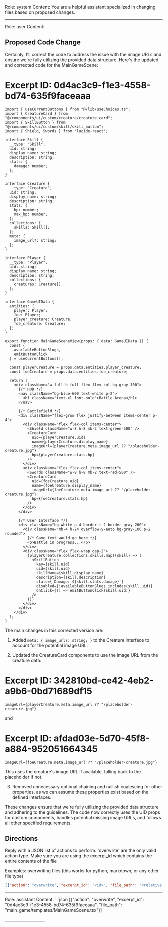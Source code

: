 Role: system
Content: You are a helpful assistant specialized in changing files based on proposed changes.
__________________
Role: user
Content: 
## Proposed Code Change
Certainly. I'll correct the code to address the issue with the image URLs and ensure we're fully utilizing the provided data structure. Here's the updated and corrected code for the MainGameScene:

# Excerpt ID: 0d4ac3c9-f1e3-4558-bd74-635f9faceaaa
```tsx main_game/templates/MainGameScene.tsx
import { useCurrentButtons } from "@/lib/useChoices.ts";
import { CreatureCard } from "@/components/ui/custom/creature/creature_card";
import { SkillButton } from "@/components/ui/custom/skill/skill_button";
import { Shield, Swords } from 'lucide-react';

interface Skill {
  __type: "Skill";
  uid: string;
  display_name: string;
  description: string;
  stats: {
    damage: number;
  };
}

interface Creature {
  __type: "Creature";
  uid: string;
  display_name: string;
  description: string;
  stats: {
    hp: number;
    max_hp: number;
  };
  collections: {
    skills: Skill[];
  };
  meta: {
    image_url?: string;
  };
}

interface Player {
  __type: "Player";
  uid: string;
  display_name: string;
  description: string;
  collections: {
    creatures: Creature[];
  };
}

interface GameUIData {
  entities: {
    player: Player;
    foe: Player;
    player_creature: Creature;
    foe_creature: Creature;
  };
}

export function MainGameSceneView(props: { data: GameUIData }) {
  const {
    availableButtonSlugs,
    emitButtonClick
  } = useCurrentButtons();

  const playerCreature = props.data.entities.player_creature;
  const foeCreature = props.data.entities.foe_creature;

  return (
    <div className="w-full h-full flex flex-col bg-gray-100">
      {/* HUD */}
      <nav className="bg-blue-600 text-white p-2">
        <h1 className="text-xl font-bold">Battle Arena</h1>
      </nav>

      {/* Battlefield */}
      <div className="flex-grow flex justify-between items-center p-4">
        <div className="flex flex-col items-center">
          <Shield className="w-8 h-8 mb-2 text-green-500" />
          <CreatureCard
            uid={playerCreature.uid}
            name={playerCreature.display_name}
            imageUrl={playerCreature.meta.image_url ?? "/placeholder-creature.jpg"}
            hp={playerCreature.stats.hp}
          />
        </div>
        <div className="flex flex-col items-center">
          <Swords className="w-8 h-8 mb-2 text-red-500" />
          <CreatureCard
            uid={foeCreature.uid}
            name={foeCreature.display_name}
            imageUrl={foeCreature.meta.image_url ?? "/placeholder-creature.jpg"}
            hp={foeCreature.stats.hp}
          />
        </div>
      </div>

      {/* User Interface */}
      <div className="bg-white p-4 border-t-2 border-gray-200">
        <div className="mb-4 h-24 overflow-y-auto bg-gray-100 p-2 rounded">
          {/* Game text would go here */}
          <p>Battle in progress...</p>
        </div>
        <div className="flex flex-wrap gap-2">
          {playerCreature.collections.skills.map((skill) => (
            <SkillButton
              key={skill.uid}
              uid={skill.uid}
              skillName={skill.display_name}
              description={skill.description}
              stats={`Damage: ${skill.stats.damage}`}
              disabled={!availableButtonSlugs.includes(skill.uid)}
              onClick={() => emitButtonClick(skill.uid)}
            />
          ))}
        </div>
      </div>
    </div>
  );
}
```

The main changes in this corrected version are:

1. Added `meta: { image_url?: string; }` to the Creature interface to account for the potential image URL.

2. Updated the CreatureCard components to use the image URL from the creature data:
# Excerpt ID: 342810bd-ce42-4eb2-a9b6-0bd71689df15
   ```tsx
   imageUrl={playerCreature.meta.image_url ?? "/placeholder-creature.jpg"}
   ```
   and
# Excerpt ID: afdad03e-5d70-45f8-a884-952051664345
   ```tsx
   imageUrl={foeCreature.meta.image_url ?? "/placeholder-creature.jpg"}
   ```
   This uses the creature's image URL if available, falling back to the placeholder if not.

3. Removed unnecessary optional chaining and nullish coalescing for other properties, as we can assume these properties exist based on the defined interfaces.

These changes ensure that we're fully utilizing the provided data structure and adhering to the guidelines. The code now correctly uses the UID props for custom components, handles potential missing image URLs, and follows all other specified requirements.

## Directions
Reply with a JSON list of actions to perform. 'overwrite' are the only valid action type. 
Make sure you are using the excerpt_id which contains the entire contents of the file

Examples:
overwriting files (this works for python, markdown, or any other file type)
```json output_example1
[{"action": "overwrite", "excerpt_id": "<id>", "file_path": "<relative file path>"}]
```

__________________
Role: assistant
Content: ```json
[{"action": "overwrite", "excerpt_id": "0d4ac3c9-f1e3-4558-bd74-635f9faceaaa", "file_path": "main_game/templates/MainGameScene.tsx"}]
```
__________________
